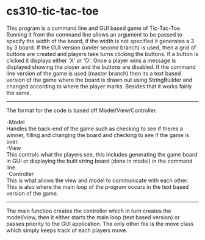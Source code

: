 # cs310-tic-tac-toe

This program is a command line and GUI based game of Tic-Tac-Toe. 
Running it from the command line allows an argument to be passed to specify the width of the board, if the width is not specified 
it generates a 3 by 3 board. If the GUI version (under second branch) is used, then a grid of buttons are created and players take
turns clicking the buttons. If a button is clicked it displays either 'X' or 'O'. Once a player wins a message is displayed showing
the player and the buttons are disabled. If the command line version of the game is used (master branch) then its a text based version
of the game where the board is drawn out using StringBuilder and changed according to where the player marks. Besides that it works fairly
the same.  

--------  
  
The format for the code is based off Model/View/Controller. 
  
-Model  
Handles the back-end of the game such as checking to see if theres a winner, filling and changing the board and checking to see if the game
is over.   
-View  
This controls what the players see, this includes generating the game board in GUI or displaying the built string board (done in model) in 
the command line.   
-Controller  
This is what allows the view and model to communicate with each other. This is also where the main loop of the program occurs in the text
based version of the game.  
  
--------  
The main function creates the controller which in turn creates the model/view, then it either starts the main loop (text based version) or 
passes priority to the GUI application. The only other file is the move class which simply keeps track of each players move. 
